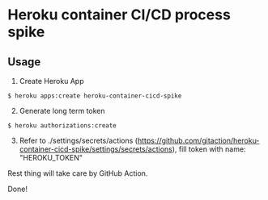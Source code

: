 # Heroku container CI/CD process spike

## Usage

1. Create Heroku App
```shell
$ heroku apps:create heroku-container-cicd-spike
```

2. Generate long term token
```shell
$ heroku authorizations:create 
```

3. Refer to ./settings/secrets/actions (https://github.com/gitaction/heroku-container-cicd-spike/settings/secrets/actions), fill token with name: "HEROKU_TOKEN"

Rest thing will take care by GitHub Action.

Done!
